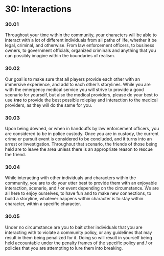 # 30: Interactions

### 30.01 <a href="#id-7wz05odxpksx" id="id-7wz05odxpksx"></a>

Throughout your time within the community, your characters will be able to interact with a lot of different individuals from all paths of life, whether it be legal, criminal, and otherwise. From law enforcement officers, to business owners, to government officials, organized criminals and anything that you can possibly imagine within the boundaries of realism.

### 30.02 <a href="#id-5ap9ylaysaox" id="id-5ap9ylaysaox"></a>

Our goal is to make sure that all players provide each other with an immersive experience, and add to each other’s storylines. While you are with the emergency medical service you will strive to provide a good scenario for yourself, but also the medical providers, please do your best to use **/me** to provide the best possible roleplay and interaction to the medical providers, as they will do the same for you.

### 30.03 <a href="#id-8wcn5o10g0r7" id="id-8wcn5o10g0r7"></a>

Upon being downed, or when in handcuffs by law enforcement officers, you are considered to be in police custody. Once you are in custody, the current crime or pursuit event is considered to be concluded, and it turns into an arrest or investigation. Throughout that scenario, the friends of those being held are to leave the area unless there is an appropriate reason to rescue the friend.

### 30.04 <a href="#xv4beg9ya1i8" id="xv4beg9ya1i8"></a>

While interacting with other individuals and characters within the community, you are to do your utter best to provide them with an enjoyable interaction, scenario, and / or event depending on the circumstance. We are all here to enjoy ourselves, to have fun and to make new connections, to build a storyline, whatever happens within character is to stay within character, within a specific character.

### 30.05 <a href="#inxncru6sz9a" id="inxncru6sz9a"></a>

Under no circumstance are you to bait other individuals that you are interacting with to violate a community policy, or any guidelines that may result in them being penalized for it. Doing so will result in yourself being held accountable under the penalty frames of the specific policy and / or policies that you are attempting to lure them into breaking.
